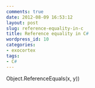 ```yaml
---
comments: true
date: 2012-08-09 16:53:12
layout: post
slug: reference-equality-in-c
title: Reference equality in C#
wordpress_id: 10
categories:
- exocortex
tags:
- C#
---
```


Object.ReferenceEquals(x, y))

